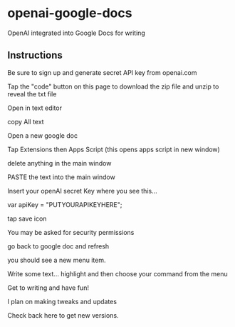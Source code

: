 # openai-google-docs
OpenAI integrated into Google Docs for writing

## Instructions

Be sure to sign up and generate secret API key from openai.com

Tap the "code" button on this page to download the zip file and unzip to reveal the txt file

Open in text editor

copy All text

Open a new google doc

Tap Extensions then Apps Script (this opens apps script in new window)

delete anything in the main window

PASTE the text into the main window

Insert your openAI secret Key where you see this...  

var apiKey = "PUTYOURAPIKEYHERE";

tap save icon

You may be asked for security permissions

go back to google doc and refresh

you should see a new menu item.

Write some text...  highlight and then choose your command from the menu

Get to writing and have fun!

I plan on making tweaks and updates

Check back here to get new versions.


